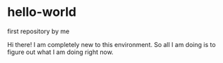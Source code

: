 # hello-world
first repository by me

Hi there!
I am completely new to this environment. So all I am doing is to figure out what I am doing right now. 
